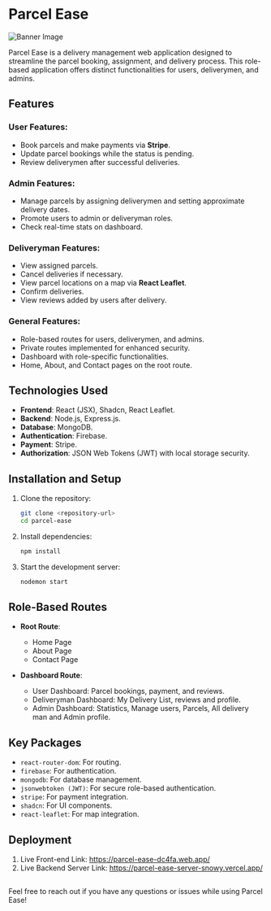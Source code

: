 # Parcel Ease

![Banner Image](https://i.ibb.co.com/8mMQcGH/Screenshot-2025-01-23-at-10-16-14-PM.png)

Parcel Ease is a delivery management web application designed to streamline the parcel booking, assignment, and delivery process. This role-based application offers distinct functionalities for users, deliverymen, and admins.

## Features

### User Features:
- Book parcels and make payments via **Stripe**.
- Update parcel bookings while the status is pending.
- Review deliverymen after successful deliveries.

### Admin Features:
- Manage parcels by assigning deliverymen and setting approximate delivery dates.
- Promote users to admin or deliveryman roles.
- Check real-time stats on dashboard.

### Deliveryman Features:
- View assigned parcels.
- Cancel deliveries if necessary.
- View parcel locations on a map via **React Leaflet**.
- Confirm deliveries.
- View reviews added by users after delivery.

### General Features:
- Role-based routes for users, deliverymen, and admins.
- Private routes implemented for enhanced security.
- Dashboard with role-specific functionalities.
- Home, About, and Contact pages on the root route.

## Technologies Used

- **Frontend**: React (JSX), Shadcn, React Leaflet.
- **Backend**: Node.js, Express.js.
- **Database**: MongoDB.
- **Authentication**: Firebase.
- **Payment**: Stripe.
- **Authorization**: JSON Web Tokens (JWT) with local storage security.

## Installation and Setup

1. Clone the repository:
   ```bash
   git clone <repository-url>
   cd parcel-ease
   ```

2. Install dependencies:
   ```bash
   npm install
   ```

3. Start the development server:
   ```bash
   nodemon start
   ```

## Role-Based Routes

- **Root Route**:
  - Home Page
  - About Page
  - Contact Page

- **Dashboard Route**:
  - User Dashboard: Parcel bookings, payment, and reviews.
  - Deliveryman Dashboard: My Delivery List, reviews and profile.
  - Admin Dashboard: Statistics, Manage users, Parcels, All delivery man and Admin profile.

## Key Packages

- `react-router-dom`: For routing.
- `firebase`: For authentication.
- `mongodb`: For database management.
- `jsonwebtoken (JWT)`: For secure role-based authentication.
- `stripe`: For payment integration.
- `shadcn`: For UI components.
- `react-leaflet`: For map integration.

## Deployment

1. Live Front-end Link: https://parcel-ease-dc4fa.web.app/ 
2. Live Backend Server Link: https://parcel-ease-server-snowy.vercel.app/


## 

Feel free to reach out if you have any questions or issues while using Parcel Ease!

